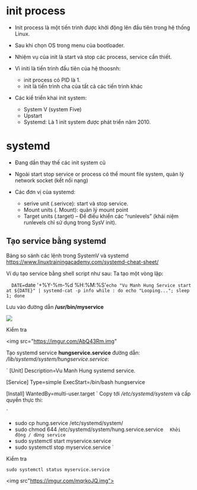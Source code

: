# init process
- Init process là một tiến trình được khởi động lên đầu tiên trong hệ thống Linux.
- Sau khi chọn OS trong menu của bootloader.
- Nhiệm vụ của init là start và stop các process, service cần thiết.

- Vì initi là tiến trình đầu tiên của hệ thoosnh:
	- init process có PID  là 1.
	- init là tiến trình cha của tất cả các tiến trình khác

- Các kiể triển khai init system:
	- System V (system Five)
	- Upstart
	- Systemd: Là 1 init system được phát triển năm 2010.
	
# systemd

- Đang dần thay thế các init system cũ
- Ngoài start stop service or process có thể mount file system, quản lý network socket (kết nối nạng)

- Các đơn vị của systemd:
	- serive unit (.serivce): start và stop service.
	- Mount units (. Mount): quản lý mount point
	- Target units (.target) – Để điều khiển các “runlevels” (khái niệm runlevels chỉ sử dụng trong SysV init).
	
## Tạo service bằng systemd
Bảng so sánh các lệnh trong SystemV và systemd
https://www.linuxtrainingacademy.com/systemd-cheat-sheet/


Ví dụ tạo service bằng shell script như sau:
Ta tạo một vòng lặp:

` 
DATE=`date '+%Y-%m-%d %H:%M:%S'`
echo "Vu Manh Hung Service start at ${DATE}" | systemd-cat -p info
while :
do
echo "Looping...";
sleep 1;
done 
`

Lưu vào đường dẫn **/usr/bin/myservice**

<img src="https://imgur.com/lBE6Obw.img">

Kiểm tra

<img src="https://imgur.com/AbQ43Rm.img"

Tạo systemd service **hungservice.service** đường dẫn: */lib/systemd/system/hungservice.service*:

` 
[Unit]
Description=Vu Manh Hung systemd service.

[Service]
Type=simple
ExecStart=/bin/bash hungservice

[Install]
WantedBy=multi-user.target
`
Copy tới */etc/systemd/system* và cấp quyền thực thi:

`
 - sudo cp hung.service /etc/systemd/system/
 - sudo chmod 644 /etc/systemd/system/hung.service.service
`  
Khởi động / dừng service
` 
- sudo systemctl start myservice.service
- sudo systemctl stop myservice.service
`

Kiểm tra

` sudo systemctl status myservice.service `

<img src"https://imgur.com/mqrkoJQ.img">



